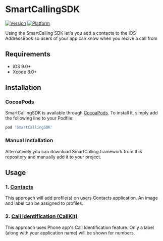 # SmartCallingSDK

[![Version](https://img.shields.io/cocoapods/v/SmartCallingSDK.svg?style=flat)](http://cocoapods.org/pods/SmartCallingSDK)
[![Platform](https://img.shields.io/cocoapods/p/SmartCallingSDK.svg?style=flat)](http://cocoapods.org/pods/SmartCallingSDK)

Using the SmartCalling SDK let's you add a contacts to the iOS AddressBook so users of your app can know when you recive a call from

## Requirements

- iOS 9.0+
- Xcode 8.0+

## Installation

### CocoaPods

SmartCallingSDK is available through [CocoaPods](http://cocoapods.org). To install it, simply add the following line to your Podfile:

```ruby
pod 'SmartCallingSDK'
```

### Manual Installation

Alternatively you can download SmartCalling.framework from this repository and manually add it to your project.

## Usage

### 1. [Contacts](Readme/Contacts.md)

This approach will add profile(s) on users Contacts application. An image and label can be assigned to profiles.

### 2. [Call Identification (CallKit)](Readme/CallKit.md)

This approach uses Phone app's Call Identification feature. Only a label (along with your application name) will be shown for numbers.

